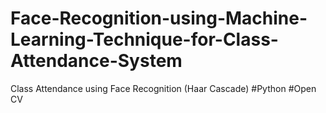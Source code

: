 # Face-Recognition-using-Machine-Learning-Technique-for-Class-Attendance-System
Class Attendance using Face Recognition (Haar Cascade) #Python #Open CV

